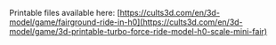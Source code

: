 Printable files available here: [https://cults3d.com/en/3d-model/game/fairground-ride-in-h0](https://cults3d.com/en/3d-model/game/3d-printable-turbo-force-ride-model-h0-scale-mini-fair)
